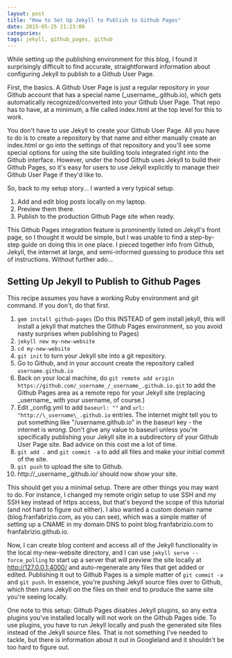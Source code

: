 ```yaml
---
layout: post
title: "How to Set Up Jekyll to Publish to Github Pages"
date: 2015-05-25 21:23:00
categories: 
tags: jekyll, github_pages, github
---
```


While setting up the publishing environment for this blog, I found it surprisingly difficult to find accurate, straightforward information about configuring Jekyll to publish to a Github User Page.

First, the basics.  A Github User Page is just a regular repository in your Github account that has a special name (\_username\_.github.io), which gets automatically recognized/converted into your Github User Page.  That repo has to have, at a minimum, a file called index.html at the top level for this to work.  

You don't have to use Jekyll to create your Github User Page.  All you have to do is to create a repository by that name and either manually create an index.html or go into the settings of that repository and you'll see some special options for using the site building tools integrated right into the Github interface.  However, under the hood Github uses Jekyll to build their Github Pages, so it's easy for users to use Jekyll explicitly to manage their Github User Page if they'd like to.

So, back to my setup story... I wanted a very typical setup.

1. Add and edit blog posts locally on my laptop.
2. Preview them there.
3. Publish to the production Github Page site when ready.

This Github Pages integration feature is prominently listed on Jekyll's front page, so I thought it would be simple, but I was unable to find a step-by-step guide on doing this in one place.  I pieced together info from Github, Jekyll, the internet at large, and semi-informed guessing to produce this set of instructions.  Without further ado...

## Setting Up Jekyll to Publish to Github Pages

This recipe assumes you have a working Ruby environment and git command.  If you don't, do that first.

1. `gem install github-pages` (Do this INSTEAD of gem install jekyll, this will install a jekyll that matches the Github Pages environment, so you avoid nasty surprises when publishing to Pages)
2. `jekyll new my-new-website`
3. `cd my-new-website`
4. `git init` to turn your Jekyll site into a git repository.
5. Go to Github, and in your account create the repository called `username.github.io`
6. Back on your local machine, do `git remote add origin https://github.com/_username_/_username_.github.io.git` to add the Github Pages area as a remote repo for your Jekyll site (replacing \_username\_ with your username, of course.)
6. Edit \_config.yml to add `baseurl: ""` and `url: "http://\_username\_.github.io` entries. The internet might tell you to put something like "/username.github.io" in the baseurl key - the internet is _wrong_.  Don't give any value to baseurl unless you're specifically publishing your Jekyll site in a subdirectory of your Github User Page site.  Bad advice on this cost me a lot of time.
7. `git add .` and `git commit -a` to add all files and make your initial commit of the site.
8. `git push` to upload the site to Github.
9. http://\_username\_.github.io/ should now show your site.

This should get you a minimal setup.  There are other things you may want to do. For instance, I changed my remote origin setup to use SSH and my SSH key instead of https access, but that's beyond the scope of this tutorial (and not hard to figure out either).  I also wanted a custom domain name (blog.franfabrizio.com, as you can see), which was a simple matter of setting up a CNAME in my domain DNS to point blog.franfabrizio.com to franfabrizio.github.io.

Now, I can create blog content and access all of the Jekyll functionality in the local my-new-website directory, and I can use `jekyll serve --force_polling` to start up a server that will preview the site locally at http://127.0.0.1:4000/ and auto-regenerate any files that get added or edited.  Publishing it out to Github Pages is a simple matter of `git commit -a` and `git push`.  In essence, you're pushing Jekyll source files over to Github, which then runs Jekyll on the files on their end to produce the same site you're seeing locally.

One note to this setup: Github Pages disables Jekyll plugins, so any extra plugins you've installed locally will not work on the Github Pages side.  To use plugins, you have to run Jekyll locally and push the generated site files instead of the Jekyll source files.  That is not something I've needed to tackle, but there is information about it out in Googleland and it shouldn't be too hard to figure out.




